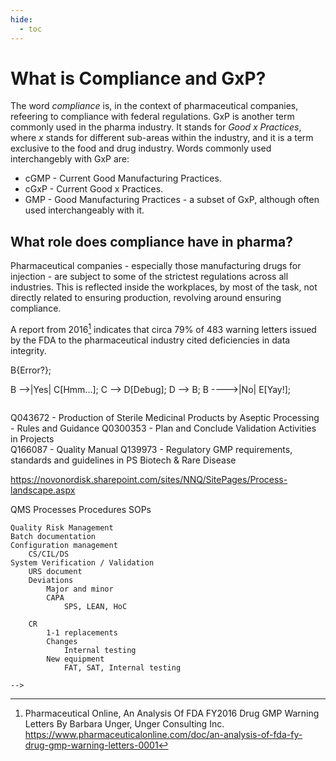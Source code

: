 ```yaml
---
hide:
  - toc
---
```


# What is Compliance and GxP?
The word _compliance_ is, in the context of pharmaceutical companies, refeering to compliance with federal regulations. 
GxP is another term commonly used in the pharma industry. It stands for _Good x Practices_,  
where _x_ stands for different sub-areas within the industry, and it is a term exclusive to the food and drug industry. 
Words commonly used interchangebly with GxP are:

* cGMP - Current Good Manufacturing Practices.
* cGxP - Current Good x Practices.
* GMP - Good Manufacturing Practices - a subset of GxP, although often used interchangeably with it.

## What role does compliance have in pharma?
Pharmaceutical companies - especially those manufacturing drugs for injection - are subject to some of the strictest 
regulations across all industries. This is reflected inside the workplaces, by most of the task, not directly related to ensuring 
production, revolving around ensuring compliance.

A report from 2016[^1] indicates that circa 79% of 483 warning letters issued by the FDA to the pharmaceutical industry cited deficiencies in data integrity.

[^1]: Pharmaceutical Online, An Analysis Of FDA FY2016 Drug GMP Warning Letters By Barbara Unger, Unger Consulting Inc. https://www.pharmaceuticalonline.com/doc/an-analysis-of-fda-fy-drug-gmp-warning-letters-0001

<!-- The high degree of desired regulatory controll of governmental agencies, mean that laws governing daily life on
pharmaceutical plants are very encompassing. This entails describing most actions through SOPs - Standard Operating Procedures. -->


<!-- _Software validation is part of the computerized systems validation (CSV) process._ -->

<!--
``` mermaid
graph LR
  A[Start] --> B{Error?};
  B -->|Yes| C[Hmm...];
  C --> D[Debug];
  D --> B;
  B ---->|No| E[Yay!];
```

```
Q043672 - Production of Sterile Medicinal Products by Aseptic Processing - Rules and Guidance
Q0300353 - Plan and Conclude Validation Activities in Projects	
Q166087​ - Quality Manual 
Q139973 - Regulatory GMP requirements, standards and guidelines in PS Biotech & Rare Disease

https://novonordisk.sharepoint.com/sites/NNQ/SitePages/Process-landscape.aspx

QMS
	Processes
	Procedures
		SOPs
	
	Quality Risk Management
	Batch documentation
	Configuration management
		CS/CIL/DS
	System Verification / Validation
		URS document
		Deviations
			Major and minor
			CAPA
				SPS, LEAN, HoC

		CR
			1-1 replacements
			Changes
				Internal testing
			New equipment
				FAT, SAT, Internal testing
```
-->